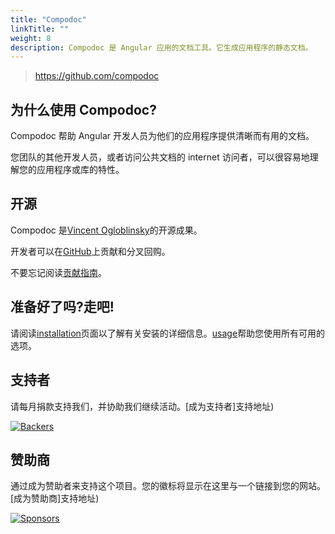 ```yaml
---
title: "Compodoc"
linkTitle: ""
weight: 8
description: Compodoc 是 Angular 应用的文档工具。它生成应用程序的静态文档。
---
```


> https://github.com/compodoc

## 为什么使用 Compodoc?

Compodoc 帮助 Angular 开发人员为他们的应用程序提供清晰而有用的文档。

您团队的其他开发人员，或者访问公共文档的 internet 访问者，可以很容易地理解您的应用程序或库的特性。

## 开源

Compodoc 是[Vincent Ogloblinsky](http://www.vincentogloblinsky.com)的开源成果。

开发者可以在[GitHub](https://github.com/compodoc/compodoc)上贡献和分叉回购。

不要忘记阅读[贡献指南](https://github.com/compodoc/compodoc/blob/master/CONTRIBUTING.md)。

## 准备好了吗?走吧!

请阅读[installation](./install.md)页面以了解有关安装的详细信息。[usage](./usage.md)帮助您使用所有可用的选项。

## 支持者

请每月捐款支持我们，并协助我们继续活动。[成为支持者]支持地址)

[![Backers][backers-image]][support-url]

## 赞助商

通过成为赞助者来支持这个项目。您的徽标将显示在这里与一个链接到您的网站。[成为赞助商]支持地址)

[![Sponsors][sponsors-image]][support-url]

[support-url]: https://opencollective.com/compodoc#support
[backers-image]: https://opencollective.com/compodoc/backers.svg
[sponsors-image]: https://opencollective.com/compodoc/sponsor.svg
